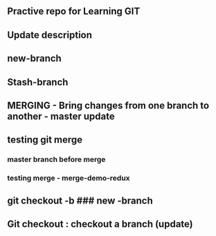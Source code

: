 ## Practive repo for Learning GIT ##

## Update description ##

## new-branch ##

## Stash-branch ###

## MERGING - Bring changes from one branch to another - master update

## testing git merge ##

### master branch before merge ###

### testing merge - merge-demo-redux ##

## git checkout -b ### new -branch

## Git checkout : checkout a branch (update)
